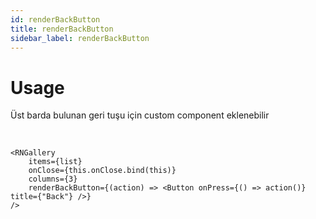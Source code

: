 ```yaml
---
id: renderBackButton
title: renderBackButton
sidebar_label: renderBackButton
---
```


# Usage
Üst barda bulunan geri tuşu için custom component eklenebilir

<br/>

```
<RNGallery
	items={list}
	onClose={this.onClose.bind(this)}
	columns={3}
	renderBackButton={(action) => <Button onPress={() => action()} title={"Back"} />}
/>

```
